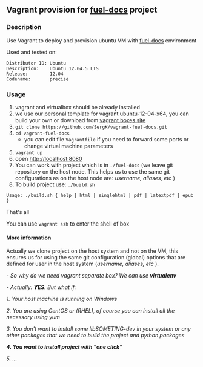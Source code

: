 ## Vagrant provision for [fuel-docs](https://github.com/stackforge/fuel-docs) project

### Description

Use Vagrant to deploy and provision ubuntu VM with [fuel-docs](https://github.com/stackforge/fuel-docs) environment

Used and tested on:
```
Distributor ID: Ubuntu
Description:    Ubuntu 12.04.5 LTS
Release:        12.04
Codename:       precise
```

### Usage

1. vagrant and virtualbox should be already installed
2. we use our personal template for vagrant ubuntu-12-04-x64, you can build your own or download from [vagrant boxes site](http://www.vagrantbox.es/)
3. `git clone https://github.com/SergK/vagrant-fuel-docs.git`
4. `cd vagrant-fuel-docs`
    - you can edit file `Vagrantfile` if you need to forward some ports or change virtual machine parameters
5. `vagrant up`
6. open [http://localhost:8080](http://localhost:8080)
7. You can work with project which is in `./fuel-docs` (we leave git repository on the host node. This helps us to use the same git configurations as on the host node are: _username, aliases, etc_ )
8. To build project use: `./build.sh` 

`Usage: ./build.sh { help | html | singlehtml | pdf | latextpdf | epub }`

That's all

You can use `vagrant ssh` to enter the shell of box

#### More information

Actually we clone project on the host system and not on the VM, this ensures us for using the same git configuration (global) options that are defined for user in the host system (_username, aliases, etc_ ).

_- So why do we need vagrant separate box? We can use **virtualenv**_

_- Actually: **YES**. But what if:_

_1. Your host machine is running on Windows_

_2. You are using CentOS or (RHEL), of course you can install all the necessary using yum_

_3. You don't want to install some libSOMETING-dev in your system or any other packages that we need to build the project and python packages_

_**4. You want to install project with "one click"**_

_5. ..._


